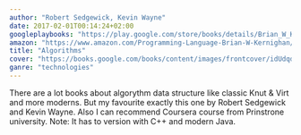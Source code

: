 ```yaml
---
author: "Robert Sedgewick, Kevin Wayne"
date: 2017-02-01T00:14:24+02:00
googleplaybooks: "https://play.google.com/store/books/details/Brian_W_Kernighan_C_Programming_Language?id=Yi5FI5QcdmYC"
amazon: "https://www.amazon.com/Programming-Language-Brian-W-Kernighan/dp/0131103628/"
title: "Algorithms"
cover: "https://books.google.com/books/content/images/frontcover/idUdqdDXqnAC?fife=w300-rw"
ganre: "technologies"
---
```

There are a lot books about algorythm data structure like classic Knut & Virt and more moderns. But my favourite exactly this one by Robert Sedgewick and Kevin Wayne. Also I can recommend Coursera course from Prinstrone university. Note: It has to version with C++ and modern Java.